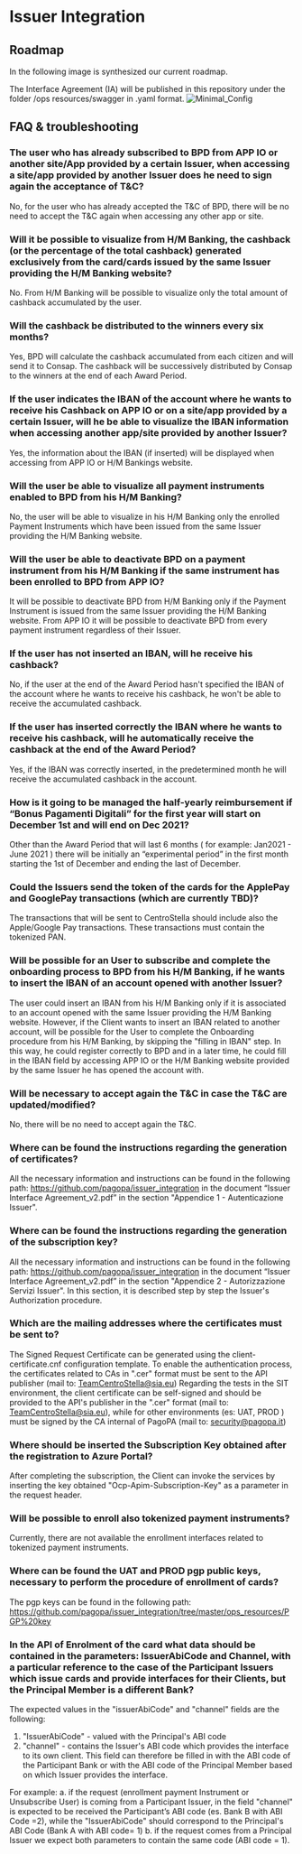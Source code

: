 # Issuer Integration

## Roadmap
In the following image is synthesized our current roadmap.

The Interface Agreement (IA) will be published in this repository under the folder /ops resources/swagger in .yaml format.
![Minimal_Config](readme_screens/Roadmap.png)

## FAQ & troubleshooting

### The user who has already subscribed to BPD from APP IO or another site/App provided by a certain Issuer, when accessing a site/app provided by another Issuer does he need to sign again the acceptance of T&C?
No, for the user who has already accepted the T&C of BPD, there will be no need to accept the T&C again when accessing any other app or site. 

### Will it be possible to visualize from H/M Banking, the cashback (or the percentage of the total cashback) generated exclusively from the card/cards issued by the same Issuer providing the H/M Banking website? 
No. From H/M Banking will be possible to visualize only the total amount of cashback accumulated by the user.

### Will the cashback be distributed to the winners every six months? 
Yes, BPD will calculate the cashback accumulated from each citizen and will send it to Consap. The cashback will be successively distributed by Consap to the winners at the end of each Award Period.

### If the user indicates the IBAN of the account where he wants to receive his Cashback on APP IO or on a site/app provided by a certain Issuer,  will he be able to visualize the IBAN information when accessing another app/site provided by another Issuer?
Yes, the information about the IBAN (if inserted) will be displayed when accessing from APP IO or H/M Bankings website.

### Will the user be able to visualize all payment instruments enabled to BPD from his H/M Banking?
No, the user will be able to visualize in his H/M Banking only the enrolled Payment Instruments which have been issued from the same Issuer providing the H/M Banking website.

### Will the user be able to deactivate BPD on a payment instrument from his H/M Banking if the same instrument has been enrolled to BPD from APP IO?
It will be possible to deactivate BPD from H/M Banking only if the Payment Instrument is issued from the same Issuer providing the H/M Banking website.
From APP IO it will be possible to deactivate BPD from every payment instrument regardless of their Issuer.

### If the user has not inserted an IBAN, will he receive his cashback? 
No, if the user at the end of the Award Period hasn't specified the IBAN of the account where he wants to receive his cashback, he won't be able to receive the accumulated cashback.

### If the user has inserted correctly the IBAN where he wants to receive his cashback, will he automatically receive the cashback at the end of the Award Period? 
Yes, if the IBAN was correctly inserted, in the predetermined month he will receive the accumulated cashback in the account.

### How is it going to be managed the half-yearly reimbursement if “Bonus Pagamenti Digitali” for the first year will start on December 1st and will end on Dec 2021?
Other than the Award Period that will last 6 months ( for example: Jan2021 - June 2021 ) there will be initially an “experimental period” in the first month starting the 1st of December and ending the last of December.

### Could the Issuers send the token of the cards for the ApplePay and GooglePay transactions (which are currently TBD)? 
The transactions that will be sent to CentroStella should include also the Apple/Google Pay transactions. These transactions must contain the tokenized PAN.

### Will be possible for an User to subscribe and complete the onboarding process to BPD from his H/M Banking, if he wants to insert the IBAN of an account opened with another Issuer?
The user could insert an IBAN from his H/M Banking only if it is associated to an account opened  with the same Issuer providing the H/M Banking website. However, if the Client wants to insert an IBAN related to another account, will be possible for the User to complete the Onboarding procedure from his H/M Banking, by skipping the "filling in IBAN" step. In this way, he could register correctly to BPD and in a later time, he could fill in the IBAN field by accessing APP IO or the H/M Banking website provided by the same Issuer he has opened the account with.

### Will be necessary to accept again the T&C in case the T&C are updated/modified?
No, there will be no need to accept again the T&C.

### Where can be found the instructions regarding the generation of certificates?
All the necessary information and instructions can be found in the following path: https://github.com/pagopa/issuer_integration in the document “Issuer Interface Agreement_v2.pdf” in the section "Appendice 1 - Autenticazione Issuer". 

### Where can be found the instructions regarding the generation of the subscription key?
All the necessary information and instructions can be found in the following path: https://github.com/pagopa/issuer_integration in the document “Issuer Interface Agreement_v2.pdf” in the section "Appendice 2 - Autorizzazione Servizi Issuer". In this section, it is described step by step the Issuer's Authorization procedure.

### Which are the mailing addresses where the certificates must be sent to?
The Signed Request Certificate can be generated using the client-certificate.cnf configuration template. To enable the authentication process, the certificates related to CAs in ".cer" format must be sent to the API publisher (mail to: TeamCentroStella@sia.eu)
Regarding the tests in the SIT environment, the client certificate can be self-signed and should be provided to the API's publisher in the ".cer" format (mail to: TeamCentroStella@sia.eu), while for other environments (es: UAT, PROD ) must be signed by the CA internal of PagoPA (mail to: security@pagopa.it)

### Where should be inserted the Subscription Key obtained after the registration to Azure Portal?
After completing the subscription, the Client can invoke the services by inserting the key obtained "Ocp-Apim-Subscription-Key" as a parameter in the request header.

### Will be possible to enroll also tokenized payment instruments?
Currently, there are not available the enrollment interfaces related to tokenized payment instruments. 

### Where can be found the UAT and PROD pgp public keys, necessary to perform the procedure of enrollment of cards?
The pgp keys can be found in the following path: https://github.com/pagopa/issuer_integration/tree/master/ops_resources/PGP%20key

### In the API of Enrolment of the card what data should be contained in the parameters: IssuerAbiCode and Channel, with a particular reference to the case of the Participant Issuers which issue cards and provide interfaces for their Clients, but the Principal Member is a different Bank?
The expected values in the "issuerAbiCode" and "channel" fields are the following:
  1. "IssuerAbiCode" - valued with the Principal's ABI code
  2. "channel" - contains the Issuer's ABI code which provides the interface to its own client. This field can therefore be filled in with the ABI code of the Participant Bank   or with the ABI code of the Principal Member based on which Issuer provides the interface. 
  
  For example:
  a. if the request (enrollment payment Instrument or Unsubscribe User) is coming from a Participant Issuer, in the field "channel" is expected to be received the Participant’s  ABI code (es. Bank B with ABI Code =2), while the "IssuerAbiCode" should correspond to the Principal's ABI Code (Bank A with ABI code= 1)
  b. if the request comes from a Principal Issuer we expect both parameters to contain the same code (ABI code = 1).
